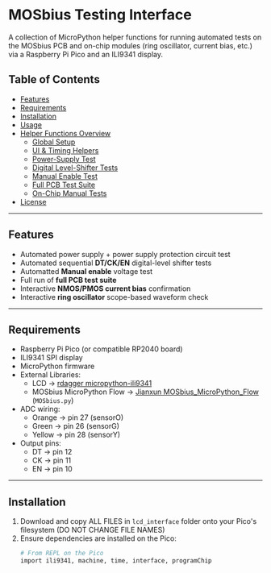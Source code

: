 # MOSbius Testing Interface

A collection of MicroPython helper functions for running automated tests on the MOSbius PCB and on-chip modules (ring oscillator, current bias, etc.) via a Raspberry Pi Pico and an ILI9341 display.

## Table of Contents

- [Features](#features)  
- [Requirements](#requirements)  
- [Installation](#installation)  
- [Usage](#usage)  
- [Helper Functions Overview](#helper-functions-overview)  
  - [Global Setup](#global-setup)  
  - [UI & Timing Helpers](#ui--timing-helpers)  
  - [Power-Supply Test](#power-supply-test)  
  - [Digital Level-Shifter Tests](#digital-level-shifter-tests)  
  - [Manual Enable Test](#manual-enable-test)  
  - [Full PCB Test Suite](#full-pcb-test-suite)  
  - [On-Chip Manual Tests](#on-chip-manual-tests)  
- [License](#license)

---

## Features

- Automated power supply + power supply protection circuit test  
- Automated sequential **DT/CK/EN** digital-level shifter tests  
- Automatted **Manual enable** voltage test  
- Full run of **full PCB test suite**  
- Interactive **NMOS/PMOS current bias** confirmation  
- Interactive **ring oscillator** scope-based waveform check  

---

## Requirements

- Raspberry Pi Pico (or compatible RP2040 board)    
- ILI9341 SPI display  
- MicroPython firmware
- External Libraries:
  - LCD → [rdagger micropython-ili9341](https://github.com/rdagger/micropython-ili9341)
  - MOSbius MicroPython Flow → [Jianxun MOSbius_MicroPython_Flow](https://github.com/Jianxun/MOSbius_MicroPython_Flow) (`MOSbius.py`) 
- ADC wiring:  
  - Orange → pin 27 (sensorO)  
  - Green  → pin 26 (sensorG)  
  - Yellow → pin 28 (sensorY)  
- Output pins:  
  - DT → pin 12  
  - CK → pin 11  
  - EN → pin 10  

---

## Installation

1. Download and copy ALL FILES in `lcd_interface` folder onto your Pico's filesystem (DO NOT CHANGE FILE NAMES)
3. Ensure dependencies are installed on the Pico:  
   ```bash
   # From REPL on the Pico
   import ili9341, machine, time, interface, programChip
